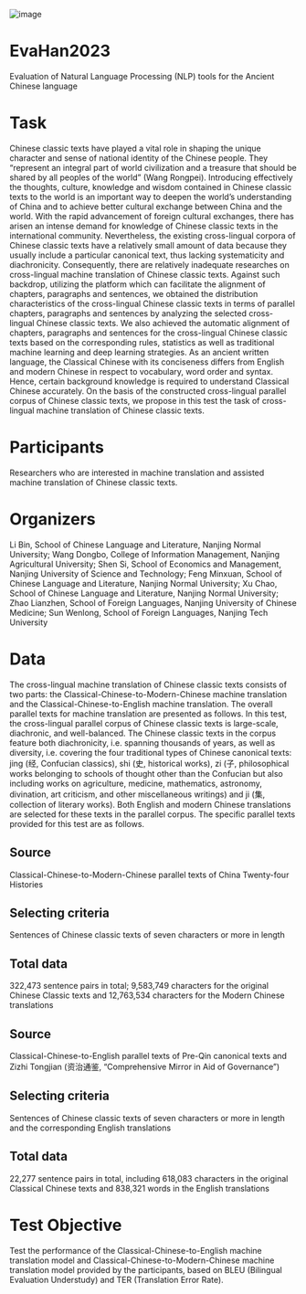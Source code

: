 ![image](https://user-images.githubusercontent.com/54113513/201254029-e63dd695-22aa-4419-ac01-7fc34326625a.png)
# EvaHan2023
Evaluation of Natural Language Processing (NLP) tools for the Ancient Chinese language

# Task
Chinese classic texts have played a vital role in shaping the unique character and sense of national identity of the Chinese people. They “represent an integral part of world civilization and a treasure that should be shared by all peoples of the world” (Wang Rongpei). Introducing effectively the thoughts, culture, knowledge and wisdom contained in Chinese classic texts to the world is an important way to deepen the world’s understanding of China and to achieve better cultural exchange between China and the world. With the rapid advancement of foreign cultural exchanges, there has arisen an intense demand for knowledge of Chinese classic texts in the international community. Nevertheless, the existing cross-lingual corpora of Chinese classic texts have a relatively small amount of data because they usually include a particular canonical text, thus lacking systematicity and diachronicity. Consequently, there are relatively inadequate researches on cross-lingual machine translation of Chinese classic texts. Against such backdrop, utilizing the platform which can facilitate the alignment of chapters, paragraphs and sentences, we obtained the distribution characteristics of the cross-lingual Chinese classic texts in terms of parallel chapters, paragraphs and sentences by analyzing the selected cross-lingual Chinese classic texts. We also achieved the automatic alignment of chapters, paragraphs and sentences for the cross-lingual Chinese classic texts based on the corresponding rules, statistics as well as traditional machine learning and deep learning strategies. As an ancient written language, the Classical Chinese with its conciseness differs from English and modern Chinese in respect to vocabulary, word order and syntax. Hence, certain background knowledge is required to understand Classical Chinese accurately. On the basis of the constructed cross-lingual parallel corpus of Chinese classic texts, we propose in this test the task of cross-lingual machine translation of Chinese classic texts.
 
# Participants
Researchers who are interested in machine translation and assisted machine translation of Chinese classic texts.

# Organizers
Li Bin, School of Chinese Language and Literature, Nanjing Normal University;
Wang Dongbo, College of Information Management, Nanjing Agricultural University; 
Shen Si, School of Economics and Management, Nanjing University of Science and Technology;
Feng Minxuan, School of Chinese Language and Literature, Nanjing Normal University;
Xu Chao, School of Chinese Language and Literature, Nanjing Normal University;
Zhao Lianzhen, School of Foreign Languages, Nanjing University of Chinese Medicine;
Sun Wenlong, School of Foreign Languages, Nanjing Tech University

# Data
The cross-lingual machine translation of Chinese classic texts consists of two parts: the Classical-Chinese-to-Modern-Chinese machine translation and the Classical-Chinese-to-English machine translation. The overall parallel texts for machine translation are presented as follows.
In this test, the cross-lingual parallel corpus of Chinese classic texts is large-scale, diachronic, and well-balanced. The Chinese classic texts in the corpus feature both diachronicity, i.e. spanning thousands of years, as well as diversity, i.e. covering the four traditional types of Chinese canonical texts: jing (经, Confucian classics), shi (史, historical works), zi (子, philosophical works belonging to schools of thought other than the Confucian but also including works on agriculture, medicine, mathematics, astronomy, divination, art criticism, and other miscellaneous writings) and ji (集, collection of literary works). Both English and modern Chinese translations are selected for these texts in the parallel corpus. The specific parallel texts provided for this test are as follows.

## Source
Classical-Chinese-to-Modern-Chinese parallel texts of China Twenty-four Histories
## Selecting criteria
Sentences of Chinese classic texts of seven characters or more in length
## Total data
322,473 sentence pairs in total; 9,583,749 characters for the original Chinese Classic texts and 12,763,534 characters for the Modern Chinese translations

## Source
Classical-Chinese-to-English parallel texts of Pre-Qin canonical texts and Zizhi Tongjian (资治通鉴, “Comprehensive Mirror in Aid of Governance”)
## Selecting criteria
Sentences of Chinese classic texts of seven characters or more in length and the corresponding English translations
## Total data
22,277 sentence pairs in total, including 618,083 characters in the original Classical Chinese texts and 838,321 words in the English translations

# Test Objective
Test the performance of the Classical-Chinese-to-English machine translation model and Classical-Chinese-to-Modern-Chinese machine translation model provided by the participants, based on BLEU (Bilingual Evaluation Understudy) and TER (Translation Error Rate).
